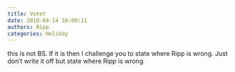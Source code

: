 ```yaml
---
title: Votet
date: 2018-04-14 16:09:11
authors: Ripp
categories: Holiday
---
```


 this is not BS.  If it is then I challenge you to state where Ripp is wrong.  Just don’t write it off but state where Ripp is wrong